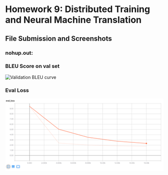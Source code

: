 # Homework 9: Distributed Training and Neural Machine Translation

## File Submission and Screenshots

### nohup.out: 

### BLEU Score on val set
![Validation BLEU curve](BLUE_Score.png)

### Eval Loss
![Validation loss curve](Eval_Loss.png)

